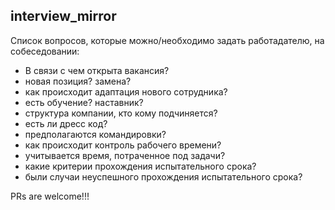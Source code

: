 ## interview_mirror
Cписок вопросов, которые можно/необходимо задать работадателю, на собеседовании:


- В связи с чем открыта вакансия?
- новая позиция? замена? 
- как происходит адаптация нового сотрудника? 
- есть обучение? наставник? 
- структура компании, кто кому подчиняется? 
- еcть ли дресс код? 
- предполагаются командировки? 
- как происходит контроль рабочего времени? 
- учитывается время, потраченное под задачи?
- какие критерии прохождения испытательного срока?
- были случаи неуспешного прохождения испытательного срока? 

PRs are welcome!!!
